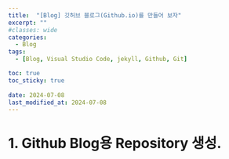 ```yaml
---
title:  "[Blog] 깃허브 블로그(Github.io)를 만들어 보자"
excerpt: ""
#classes: wide
categories:
  - Blog
tags:
  - [Blog, Visual Studio Code, jekyll, Github, Git]

toc: true
toc_sticky: true
 
date: 2024-07-08
last_modified_at: 2024-07-08
---
```


# 1. Github Blog용 Repository 생성.

<!-- ☀️☁️☂️☃️⭐🌙🌠🔥💧✨🗨️🎁🎄🎲🪄✔️🕶️🔔📢🎧🎵💡📜📄📌✒️📁 -->

<!-- <span style="font-size: x-small;">font-size: large, larger, medium, small, x-large</span> 
<hr style="width: 50%; text-align: center; margin-left: auto; margin-right: auto;">

나만의 포스팅 형식.
1.**전체를 포괄**하는 문단(#) 또는 **둘이나 셋으로 나눈 문단(#)**으로 글 구성.
2.문단의 시작은 포스팅 **주제를 왜 다루는지** 또는 **의도와 전반적인 내용**을 포괄
3.글의 문단(#)의 시작에 **주의 사항이나 참고자료**를 첨언.
5.글의 정보(##)는 왠만하면 번호를 붙이고 이후에 간단한 설명으로 시작. ##간은 <br>로 한칸 띄움
6.글의 세부정보(###) 간의 <br>을 쓰지 않음.
7.설명할 예제는 작은 수평선으로 구분
8.인라인 코드는 핵심 정보를 강조할 때 사용
9.강조는 내용의 핵심을 구분할 때 사용
10.이미지 링크 - 👆<cite>Link</cite>👆, 링크 - 📌 [ ... ](https://...) 📌
11.공지 - {: .notice} ✨...✨ -->

<!-- 나만의 템플릿 -->
<!-- <span style="font-size: small; color:orange">***⭐중요 부분만 읽으셔도 크게 도움이 됩니다!⭐***</span> -->
<!-- <span style="font-size: small; color:orange">***⭐핵심 키워드를 중점으로 보세요!⭐***</span> -->


<!-- 마지막으로 딱딱한 내용의 블로그를 만들고 싶지 않으니
최대한 쉽게 설명하거나 비유를 이용하여 쉽게 이해되게 설명할 예정.
이때 설명할 내용의 앞에는 🌠를 사용하자. -->

<!-- 댓글
<script src="https://utteranc.es/client.js"
        repo="loplio/loplio.github.io"
        issue-term="pathname"
        theme="github-dark"
        crossorigin="anonymous"
        async>
</script> -->